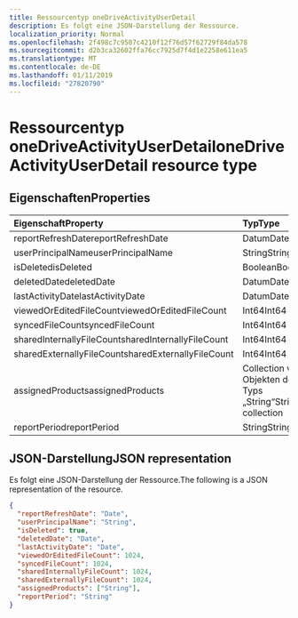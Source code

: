 ```yaml
---
title: Ressourcentyp oneDriveActivityUserDetail
description: Es folgt eine JSON-Darstellung der Ressource.
localization_priority: Normal
ms.openlocfilehash: 2f498c7c9507c4210f12f76d57f62729f84da578
ms.sourcegitcommit: d2b3ca32602ffa76cc7925d7f4d1e2258e611ea5
ms.translationtype: MT
ms.contentlocale: de-DE
ms.lasthandoff: 01/11/2019
ms.locfileid: "27820790"
---
```

# <a name="onedriveactivityuserdetail-resource-type"></a><span data-ttu-id="ed864-103">Ressourcentyp oneDriveActivityUserDetail</span><span class="sxs-lookup"><span data-stu-id="ed864-103">oneDriveActivityUserDetail resource type</span></span>

## <a name="properties"></a><span data-ttu-id="ed864-104">Eigenschaften</span><span class="sxs-lookup"><span data-stu-id="ed864-104">Properties</span></span>

| <span data-ttu-id="ed864-105">Eigenschaft</span><span class="sxs-lookup"><span data-stu-id="ed864-105">Property</span></span>                  | <span data-ttu-id="ed864-106">Typ</span><span class="sxs-lookup"><span data-stu-id="ed864-106">Type</span></span>              |
| :------------------------ | :---------------- |
| <span data-ttu-id="ed864-107">reportRefreshDate</span><span class="sxs-lookup"><span data-stu-id="ed864-107">reportRefreshDate</span></span>         | <span data-ttu-id="ed864-108">Datum</span><span class="sxs-lookup"><span data-stu-id="ed864-108">Date</span></span>              |
| <span data-ttu-id="ed864-109">userPrincipalName</span><span class="sxs-lookup"><span data-stu-id="ed864-109">userPrincipalName</span></span>         | <span data-ttu-id="ed864-110">String</span><span class="sxs-lookup"><span data-stu-id="ed864-110">String</span></span>            |
| <span data-ttu-id="ed864-111">isDeleted</span><span class="sxs-lookup"><span data-stu-id="ed864-111">isDeleted</span></span>                 | <span data-ttu-id="ed864-112">Boolean</span><span class="sxs-lookup"><span data-stu-id="ed864-112">Boolean</span></span>           |
| <span data-ttu-id="ed864-113">deletedDate</span><span class="sxs-lookup"><span data-stu-id="ed864-113">deletedDate</span></span>               | <span data-ttu-id="ed864-114">Datum</span><span class="sxs-lookup"><span data-stu-id="ed864-114">Date</span></span>              |
| <span data-ttu-id="ed864-115">lastActivityDate</span><span class="sxs-lookup"><span data-stu-id="ed864-115">lastActivityDate</span></span>          | <span data-ttu-id="ed864-116">Datum</span><span class="sxs-lookup"><span data-stu-id="ed864-116">Date</span></span>              |
| <span data-ttu-id="ed864-117">viewedOrEditedFileCount</span><span class="sxs-lookup"><span data-stu-id="ed864-117">viewedOrEditedFileCount</span></span>   | <span data-ttu-id="ed864-118">Int64</span><span class="sxs-lookup"><span data-stu-id="ed864-118">Int64</span></span>             |
| <span data-ttu-id="ed864-119">syncedFileCount</span><span class="sxs-lookup"><span data-stu-id="ed864-119">syncedFileCount</span></span>           | <span data-ttu-id="ed864-120">Int64</span><span class="sxs-lookup"><span data-stu-id="ed864-120">Int64</span></span>             |
| <span data-ttu-id="ed864-121">sharedInternallyFileCount</span><span class="sxs-lookup"><span data-stu-id="ed864-121">sharedInternallyFileCount</span></span> | <span data-ttu-id="ed864-122">Int64</span><span class="sxs-lookup"><span data-stu-id="ed864-122">Int64</span></span>             |
| <span data-ttu-id="ed864-123">sharedExternallyFileCount</span><span class="sxs-lookup"><span data-stu-id="ed864-123">sharedExternallyFileCount</span></span> | <span data-ttu-id="ed864-124">Int64</span><span class="sxs-lookup"><span data-stu-id="ed864-124">Int64</span></span>             |
| <span data-ttu-id="ed864-125">assignedProducts</span><span class="sxs-lookup"><span data-stu-id="ed864-125">assignedProducts</span></span>          | <span data-ttu-id="ed864-126">Collection von Objekten des Typs „String“</span><span class="sxs-lookup"><span data-stu-id="ed864-126">String collection</span></span> |
| <span data-ttu-id="ed864-127">reportPeriod</span><span class="sxs-lookup"><span data-stu-id="ed864-127">reportPeriod</span></span>              | <span data-ttu-id="ed864-128">String</span><span class="sxs-lookup"><span data-stu-id="ed864-128">String</span></span>            |

## <a name="json-representation"></a><span data-ttu-id="ed864-129">JSON-Darstellung</span><span class="sxs-lookup"><span data-stu-id="ed864-129">JSON representation</span></span>

<span data-ttu-id="ed864-130">Es folgt eine JSON-Darstellung der Ressource.</span><span class="sxs-lookup"><span data-stu-id="ed864-130">The following is a JSON representation of the resource.</span></span>

<!-- {
  "blockType": "resource",
  "@odata.type": "microsoft.graph.oneDriveActivityUserDetail"
} -->

```json
{
  "reportRefreshDate": "Date", 
  "userPrincipalName": "String", 
  "isDeleted": true, 
  "deletedDate": "Date", 
  "lastActivityDate": "Date", 
  "viewedOrEditedFileCount": 1024, 
  "syncedFileCount": 1024, 
  "sharedInternallyFileCount": 1024, 
  "sharedExternallyFileCount": 1024, 
  "assignedProducts": ["String"], 
  "reportPeriod": "String"
}
```

